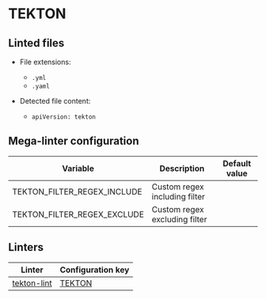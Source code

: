 <!-- markdownlint-disable MD003 MD020 MD033 MD041 -->
<!-- Generated by .automation/build.py, please do not update manually -->
# TEKTON

## Linted files

- File extensions:
  - `.yml`
  - `.yaml`

- Detected file content:
  - `apiVersion: tekton`

## Mega-linter configuration

| Variable | Description | Default value |
| ----------------- | -------------- | -------------- |
| TEKTON_FILTER_REGEX_INCLUDE | Custom regex including filter |  |
| TEKTON_FILTER_REGEX_EXCLUDE | Custom regex excluding filter |  |

## Linters

| Linter | Configuration key |
| ------ | ----------------- |
| [tekton-lint](https://github.com/nvuillam/mega-linter/tree/master/docs/descriptors/tekton_tekton_lint.md#readme) | [TEKTON](https://github.com/nvuillam/mega-linter/tree/master/docs/descriptors/tekton_tekton_lint.md#readme) |
